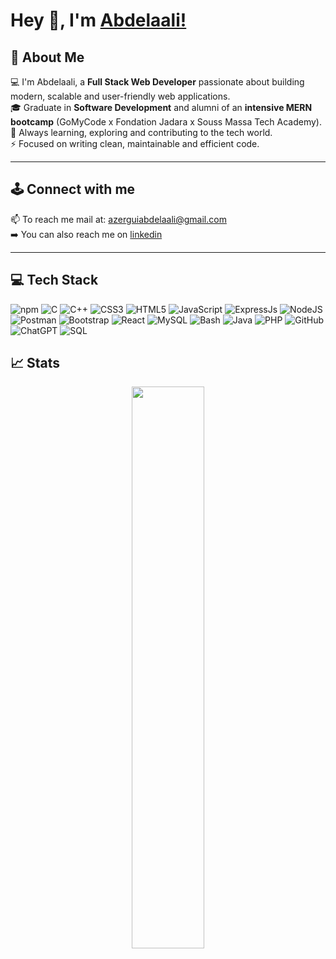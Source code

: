 # Hey 👋, I'm [Abdelaali!](https://www.linkedin.com/in/abdelaali-azergui/)

## 🚀 About Me  
💻 I'm Abdelaali, a **Full Stack Web Developer** passionate about building modern, scalable and user-friendly web applications.  
🎓 Graduate in **Software Development** and alumni of an **intensive MERN bootcamp** (GoMyCode x Fondation Jadara x Souss Massa Tech Academy).  
🌱 Always learning, exploring and contributing to the tech world.  
⚡ Focused on writing clean, maintainable and efficient code.  

---

## 🕹️ Connect with me
<!-- 🌐 Visit my portfolio [website](https://boussemousse.com/) <br/> -->
📫 To reach me mail at: azerguiabdelaali@gmail.com  <br/>
➡️ You can also reach me on [linkedin](https://www.linkedin.com/in/abdelaali-azergui/)  <br/>

---


## 💻 Tech Stack
![npm](https://img.shields.io/badge/npm-CB3837?style=flat&logo=npm&logoColor=white)
![C](https://img.shields.io/badge/c-%2300599C.svg?style=flat&logo=c%2B%2B&logoColor=white)
![C++](https://img.shields.io/badge/c++-%2300599C.svg?style=flat&logo=c%2B%2B&logoColor=white)
![CSS3](https://img.shields.io/badge/css3-%231572B6.svg?style=flat&logo=css3&logoColor=white)
![HTML5](https://img.shields.io/badge/Html5-%23E34F26.svg?style=flat&logo=html5&logoColor=white)
![JavaScript](https://img.shields.io/badge/Javascript-%23323330.svg?style=flat&logo=javascript&logoColor=%23F7DF1E)
![ExpressJs](https://img.shields.io/badge/Express.js-000000?style=flat&logo=express&logoColor=white)
![NodeJS](https://img.shields.io/badge/Node.js-339933?style=flat&logo=nodedotjs&logoColor=white)
![Postman](https://img.shields.io/badge/Postman-FF6C37?style=flat&logo=Postman&logoColor=white)
![Bootstrap](https://img.shields.io/badge/Bootstrap-%23563D7C.svg?style=flat&logo=bootstrap&logoColor=white)
![React](https://img.shields.io/badge/React-%2320232a.svg?style=flat&logo=react&logoColor=%2361DAFB)
![MySQL](https://img.shields.io/badge/Mysql-%2300f.svg?style=flat&logo=mysql&logoColor=white)
![Bash](https://img.shields.io/badge/-Bash-4EAA25?logo=gnu-bash&logoColor=ffffff&labelColor=4EAA25)
![Java](https://img.shields.io/badge/Java-CB3837?style=flat&logo=java&logoColor=white)
![PHP](https://img.shields.io/badge/PHP-%2300599C.svg?style=flat&logo=php&logoColor=white)
![GitHub](https://img.shields.io/badge/GitHub-%2320232a.svg?style=flat&logo=github&logoColor=white)
![ChatGPT](https://img.shields.io/badge/ChatGPT-74aa9c?style=flat&logo=openai&logoColor=white)
![SQL](https://img.shields.io/badge/SQL-red?style=flat&logo=sql&logoColor=white)

## 📈 Stats

<p align="center">
  <img width="48%" src="https://github-readme-stats.vercel.app/api?username=azeabd01&show_icons=true" />
</p>
